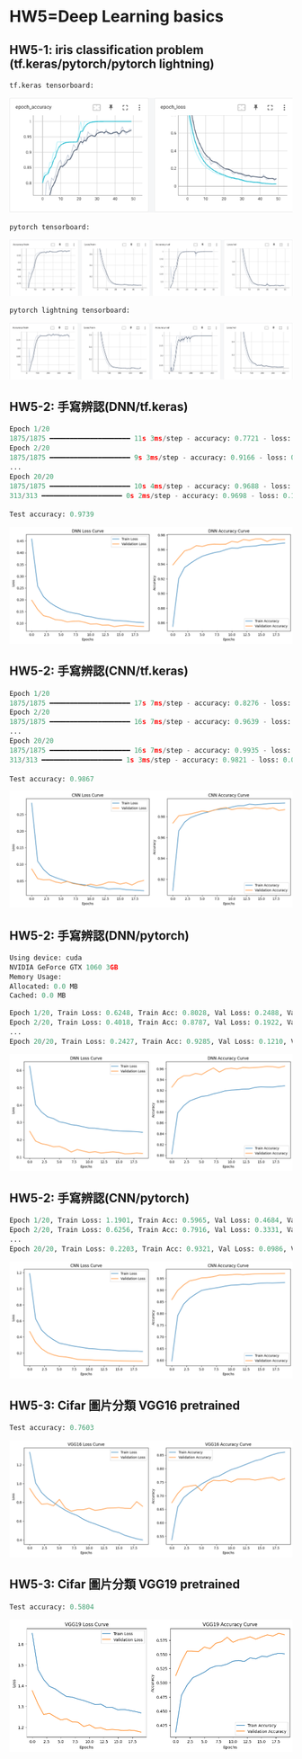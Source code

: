 # HW5=Deep Learning basics  

## HW5-1: iris classification problem (tf.keras/pytorch/pytorch lightning)  
```python
tf.keras tensorboard:
```
![alt text](docs/iristf.png)  
```python
pytorch tensorboard:
```
![alt text](docs/irispy.png)  
```python
pytorch lightning tensorboard:
```
![alt text](docs/irispyn.png)  

## HW5-2: 手寫辨認(DNN/tf.keras)  
```python
Epoch 1/20
1875/1875 ━━━━━━━━━━━━━━━━━━━━ 11s 3ms/step - accuracy: 0.7721 - loss: 0.6996 - val_accuracy: 0.9389 - val_loss: 0.1984
Epoch 2/20
1875/1875 ━━━━━━━━━━━━━━━━━━━━ 9s 3ms/step - accuracy: 0.9166 - loss: 0.2707 - val_accuracy: 0.9488 - val_loss: 0.1591
...
Epoch 20/20
1875/1875 ━━━━━━━━━━━━━━━━━━━━ 10s 4ms/step - accuracy: 0.9688 - loss: 0.1024 - val_accuracy: 0.9739 - val_loss: 0.0866
313/313 ━━━━━━━━━━━━━━━━━━━━ 0s 2ms/step - accuracy: 0.9698 - loss: 0.1017

Test accuracy: 0.9739
```
![alt text](docs/tfdnn.png)  

## HW5-2: 手寫辨認(CNN/tf.keras) 
```python
Epoch 1/20
1875/1875 ━━━━━━━━━━━━━━━━━━━━ 17s 7ms/step - accuracy: 0.8276 - loss: 0.5258 - val_accuracy: 0.9737 - val_loss: 0.0863
Epoch 2/20
1875/1875 ━━━━━━━━━━━━━━━━━━━━ 16s 7ms/step - accuracy: 0.9639 - loss: 0.1179 - val_accuracy: 0.9808 - val_loss: 0.0573
...
Epoch 20/20
1875/1875 ━━━━━━━━━━━━━━━━━━━━ 16s 7ms/step - accuracy: 0.9935 - loss: 0.0192 - val_accuracy: 0.9867 - val_loss: 0.0515
313/313 ━━━━━━━━━━━━━━━━━━━━ 1s 3ms/step - accuracy: 0.9821 - loss: 0.0693  

Test accuracy: 0.9867
```
![alt text](docs/tfcnn.png)  

## HW5-2: 手寫辨認(DNN/pytorch) 
```python
Using device: cuda
NVIDIA GeForce GTX 1060 3GB
Memory Usage:
Allocated: 0.0 MB
Cached: 0.0 MB
```

```python
Epoch 1/20, Train Loss: 0.6248, Train Acc: 0.8028, Val Loss: 0.2488, Val Acc: 0.9259
Epoch 2/20, Train Loss: 0.4018, Train Acc: 0.8787, Val Loss: 0.1922, Val Acc: 0.9404
...
Epoch 20/20, Train Loss: 0.2427, Train Acc: 0.9285, Val Loss: 0.1210, Val Acc: 0.9651
```
![alt text](docs/pytorchdnn.png)  

## HW5-2: 手寫辨認(CNN/pytorch) 
```python
Epoch 1/20, Train Loss: 1.1901, Train Acc: 0.5965, Val Loss: 0.4684, Val Acc: 0.8589
Epoch 2/20, Train Loss: 0.6256, Train Acc: 0.7916, Val Loss: 0.3331, Val Acc: 0.8986
...
Epoch 20/20, Train Loss: 0.2203, Train Acc: 0.9321, Val Loss: 0.0986, Val Acc: 0.9707
```
![alt text](docs/pytorchcnn.png)  

## HW5-3: Cifar 圖片分類 VGG16 pretrained  
```python
Test accuracy: 0.7603
```
![alt text](docs/vgg16.png)  
## HW5-3: Cifar 圖片分類 VGG19 pretrained  
```python
Test accuracy: 0.5804
```
![alt text](docs/vgg19.png)
